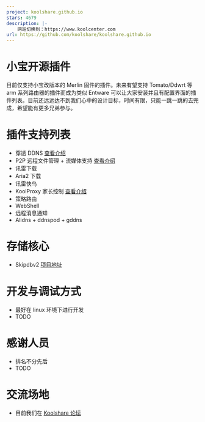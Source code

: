 ```yaml
---
project: koolshare.github.io
stars: 4679
description: |-
    网站切换到：https://www.koolcenter.com
url: https://github.com/koolshare/koolshare.github.io
---
```


小宝开源插件
=========

目前仅支持小宝改版本的 Merlin 固件的插件。未来有望支持 Tomato/Ddwrt 等 arm 系列路由器的插件而成为类似 Entware 可以让大家安装并且有配置界面的插件列表。目前还远远达不到我们心中的设计目标，时间有限，只能一跳一跳的去完成，希望能有更多兄弟参与。

插件支持列表
========
* 穿透 DDNS [查看介绍](http://koolshare.cn/thread-123567-1-1.html)
* P2P 远程文件管理 + 流媒体支持 [查看介绍](http://koolshare.cn/thread-129199-1-1.html)
* 讯雷下载
* Aria2 下载
* 讯雷快鸟
* KoolProxy 家长控制 [查看介绍](http://koolshare.cn/thread-64086-1-1.html)
* 策略路由
* WebShell
* 远程消息通知
* Alidns + ddnspod + gddns

存储核心
=======
* Skipdbv2 [项目地址](https://github.com/koolshare/skipdbv2)

开发与调试方式
======
* 最好在 linux 环境下进行开发
* TODO

感谢人员
======
* 排名不分先后
* TODO

交流场地
======
* 目前我们在 [Koolshare 论坛](http://koolshare.cn/forum.php)


